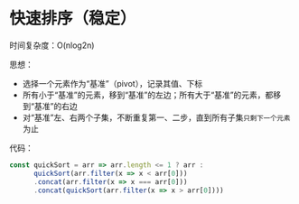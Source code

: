 # 快速排序（稳定）

时间复杂度：O(nlog2n)

思想：
  - 选择一个元素作为“基准”（pivot），记录其值、下标
  - 所有小于“基准”的元素，移到“基准”的左边；所有大于“基准”的元素，都移到“基准”的右边
  - 对“基准”左、右两个子集，不断重复第一、二步，直到所有子集`只剩下一个元素`为止
 
代码：
```js
const quickSort = arr => arr.length <= 1 ? arr :
      quickSort(arr.filter(x => x < arr[0]))
      .concat(arr.filter(x => x === arr[0]))
      .concat(quickSort(arr.filter(x => x > arr[0])))
```
